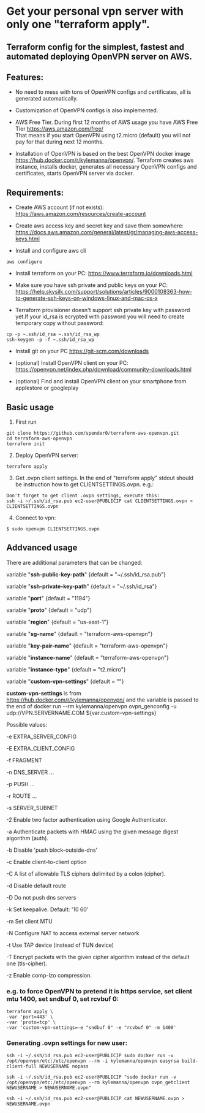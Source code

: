 <!--
  Title: Awesome Terraform config for OpenVPN server installation on AWS
  Description: Fully automated OpenVPN installation. Don't mess with OpenVPN configs any more. Just one cmd "terraform apply" and you will get your own vpn server.
  Author: spender0
  -->
  
<meta name='keywords' content='terraform, openvpn, free vpn, vpn auto deploy, personal vpn, free aws vpn'>

# Get your personal vpn server with only one "terraform apply".
## Terraform config for the simplest, fastest and automated deploying OpenVPN server on AWS.  

## Features:

* No need to mess with tons of OpenVPN configs and certificates, all is generated automatically. 

* Customization of OpenVPN configs is also implemented.

* AWS Free Tier. During first 12 months of AWS usage you have AWS Free Tier https://aws.amazon.com/free/  
That means if you start OpenVPN using t2.micro (default) you will not pay for that during next 12 months.

* Installation of OpenVPN is based on the best OpenVPN docker image https://hub.docker.com/r/kylemanna/openvpn/.
Terraform creates aws instance, installs docker, generates all necessary OpenVPN configs and certificates, starts OpenVPN server via docker. 

## Requirements:

* Create AWS account (if not exists): https://aws.amazon.com/resources/create-account

* Сreate aws access key and secret key and save them somewhere: https://docs.aws.amazon.com/general/latest/gr/managing-aws-access-keys.html

* Install and configure aws cli

`aws configure`

* Install terraform on your PC: https://www.terraform.io/downloads.html

* Make sure you have ssh private and public keys on your PC: https://help.skysilk.com/support/solutions/articles/9000108363-how-to-generate-ssh-keys-on-windows-linux-and-mac-os-x 

* Terraform provisioner doesn't support ssh private key with password yet.If your id_rsa is ecrypted with password you will need to create temporary copy without password: 

```
cp -p ~.ssh/id_rsa ~.ssh/id_rsa_wp
ssh-keygen -p -f ~.ssh/id_rsa_wp
```

* Install git on your PC https://git-scm.com/downloads

* (optional) Install OpenVPN client on your PC: https://openvpn.net/index.php/download/community-downloads.html

* (optional) Find and install OpenVPN client on your smartphone from applestore or googleplay

## Basic usage
	
1. First run
```
git clone https://github.com/spender0/terraform-aws-openvpn.git
cd terraform-aws-openvpn
terraform init
```
2. Deploy OpenVPN server: 
```
terraform apply
```
3. Get .ovpn client settings. In the end of "terraform apply" stdout should be instruction how to get CLIENTSETTINGS.ovpn. e.g.:
```
Don't forget to get client .ovpn settings, execute this:
ssh -i ~/.ssh/id_rsa.pub ec2-user@PUBLICIP cat CLIENTSETTINGS.ovpn > CLIENTSETTINGS.ovpn
```
4. Connect to vpn:
```
$ sudo openvpn CLIENTSETTINGS.ovpn  
```

## Addvanced usage

There are additional parameters that can be changed:

variable "**ssh-public-key-path**" {default = "~/.ssh/id_rsa.pub"}

variable "**ssh-private-key-path**" {default = "~/.ssh/id_rsa"}

variable "**port**" {default = "1194"}

variable "**proto**" {default = "udp"}

variable "**region**" {default = "us-east-1"}

variable "**sg-name**" {default = "terraform-aws-openvpn"}

variable "**key-pair-name**" {default = "terraform-aws-openvpn"}

variable "**instance-name**" {default = "terraform-aws-openvpn"}

variable "**instance-type**" {default = "t2.micro"}

variable "**custom-vpn-settings**" {default = ""}

**custom-vpn-settings** is from https://hub.docker.com/r/kylemanna/openvpn/ and the variable is passed to the end of 
docker run --rm kylemanna/openvpn ovpn_genconfig -u udp://VPN.SERVERNAME.COM ${var.custom-vpn-settings} 

Possible values:

-e EXTRA_SERVER_CONFIG 

-E EXTRA_CLIENT_CONFIG

-f FRAGMENT 

-n DNS_SERVER ...

-p PUSH ...

-r ROUTE ...

-s SERVER_SUBNET

-2    Enable two factor authentication using Google Authenticator.

-a    Authenticate  packets with HMAC using the given message digest algorithm (auth).

-b    Disable 'push block-outside-dns'

-c    Enable client-to-client option

-C    A list of allowable TLS ciphers delimited by a colon (cipher).

-d    Disable default route

-D    Do not push dns servers

-k    Set keepalive. Default: '10 60'

-m    Set client MTU

-N    Configure NAT to access external server network

-t    Use TAP device (instead of TUN device)

-T    Encrypt packets with the given cipher algorithm instead of the default one (tls-cipher).

-z    Enable comp-lzo compression.

### e.g. to force OpenVPN to pretend it is https service, set client mtu 1400, set sndbuf 0, set rcvbuf 0:
```
terraform apply \
-var 'port=443' \
-var 'proto=tcp' \
-var 'custom-vpn-settings=-e "sndbuf 0" -e "rcvbuf 0" -m 1400'
```
### Generating .ovpn settings for new user:
```
ssh -i ~/.ssh/id_rsa.pub ec2-user@PUBLICIP sudo docker run -v /opt/openvpn/etc:/etc/openvpn --rm -i kylemanna/openvpn easyrsa build-client-full NEWUSERNAME nopass

ssh -i ~/.ssh/id_rsa.pub ec2-user@PUBLICIP "sudo docker run -v /opt/openvpn/etc:/etc/openvpn --rm kylemanna/openvpn ovpn_getclient NEWUSERNAME > NEWUSERNAME.ovpn"

ssh -i ~/.ssh/id_rsa.pub ec2-user@PUBLICIP cat NEWUSERNAME.ovpn > NEWUSERNAME.ovpn
```
